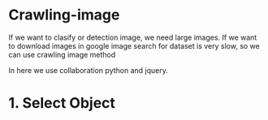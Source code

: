 # Crawling-image
If we want to clasify or detection image, we need large images. If we want to download images in google image search for dataset is very slow, so we can use crawling image method

In here we use collaboration python and jquery.

# 1. Select Object 
